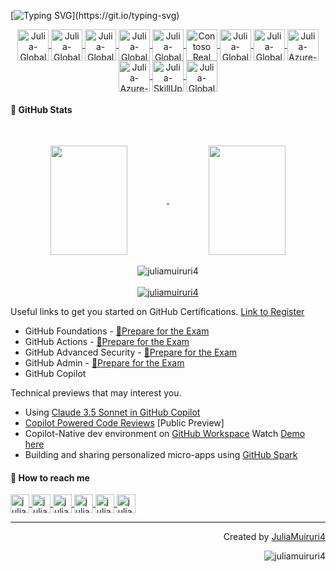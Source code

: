 
[![Typing SVG](https://readme-typing-svg.demolab.com/?lines=Hi!;Julia+here,+Welcome+to+my+page!)](https://git.io/typing-svg)

<p align="center"> 
    <a href="https://www.credly.com/badges/88647556-f7e7-4254-85b7-f231d5ff92ef/public_url">
        <img align="center" 
        src="https://images.credly.com/size/680x680/images/9d3f9958-2e06-4892-88b8-23d8b89f332a/image.png" 
        alt="Julia-Global-hackathon" 
        width="50"/>
    </a>
    <a href="https://www.credly.com/badges/e22d29f3-0cf3-45d0-9613-583cc70945fd/public_url">
        <img align="center" 
        src="https://images.credly.com/size/680x680/images/c7e9e836-0b6f-410d-b5fb-48297aa9c310/image.png" 
        alt="Julia-Global-hackathon" 
        width="50"/>
    </a>
    <a href="https://www.credly.com/badges/3abd1759-6fe2-4f9a-8e5d-78cb98ab01d1/public_url">
        <img align="center" 
        src="https://images.credly.com/size/340x340/images/bd6603af-71b8-4e9a-a6d0-8d82b39ad505/image.png" 
        alt="Julia-Global-hackathon"
        width="50"/>
    </a>
    <a href="https://www.credly.com/badges/23009003-b850-4802-8b3d-def7d6a25550/public_url">
        <img align="center" 
        src="https://images.credly.com/size/680x680/images/67b31c71-dec4-452d-8bef-a7ec39fc237e/GOL_Participant_Badge.png" 
        alt="Julia-Global-hackathon"
        width="50"/>
    </a>
    <a href="https://www.credly.com/badges/7943a798-fad1-4c1a-96bd-7482e8cc4a91/public_url">
        <img align="center" 
        src="https://images.credly.com/size/680x680/images/690dd7e4-e88a-4e4e-8681-f3b9d1119b2e/image.png" 
        alt="Julia-Global-hackathon"
        width="50"/>
    </a>
    <a href="https://www.credly.com/badges/e02cc85c-6760-4825-8d1d-3a66994bd462/public_url">
        <img align="center" 
        src="https://images.credly.com/size/340x340/images/eade341b-2218-4c62-bdd8-057d9a9bdef0/image.png" 
        alt="Contoso Real Estate project"
        width="50"/>
    </a>
    <a href="https://www.credly.com/badges/e6956e79-d07a-4a95-b604-c831864df349/public_url">
        <img align="center" 
        src="https://images.credly.com/size/680x680/images/fc1352af-87fa-4947-ba54-398a0e63322e/security-compliance-and-identity-fundamentals-600x600.png" 
        alt="Julia-Global-hackathon" 
        width="50"/>
    </a>
    <a href="https://www.credly.com/badges/faa8c285-4908-41b6-a613-9f1b617222b3/public_url">
        <img align="center" 
        src="https://images.credly.com/size/680x680/images/2a6251f2-737b-4bf6-9190-d77570cc76fc/CERT-Fundamentals-Power-Platform.png" 
        alt="Julia-Global-hackathon" 
        width="50"/>
    </a>
    <a href="https://www.credly.com/badges/3819b11a-50a8-4043-b138-218a36597176/public_url">
        <img align="center" 
        src="https://images.credly.com/size/680x680/images/be8fcaeb-c769-4858-b567-ffaaa73ce8cf/image.png" 
        alt="Julia-Azure-certified" 
        width="50"/>
    </a>
    <a href="https://www.credly.com/badges/f83b96ff-cc96-4d9b-a2b6-00e44c5852f8/public_url">
        <img align="center" 
        src="https://images.credly.com/size/340x340/images/3735a515-c10e-4c2d-ae6f-3bdca434170d/image.png" 
        alt="Julia-Azure-certified" 
        width="50"/>
    </a>
    <a href="https://www.credly.com/badges/27054ac0-e0f8-48f7-a7a2-4d7ae38aca4a/public_url">
        <img align="center" 
        src="https://images.credly.com/size/220x220/images/fa3cfe06-4515-4626-8333-c3b81b0d9c12/image.png" 
        alt="Julia-SkillUpAI" 
        width="50"/>
    </a>
    <a href="https://www.credly.com/badges/e02cc85c-6760-4825-8d1d-3a66994bd462/public_url">
        <img align="center" 
        src="https://images.credly.com/size/220x220/images/bb0cadc1-9666-4071-a1c9-8df3613669ce/image.png" 
        alt="Julia-Global-hackathon-Certified-Ready"
        width="50"/>
    </a>
</p>

<!-- --- -->
<!-- Tech Stack and Tools  -->
<!-- <details align="left">
    <summary>
        💻 Tech Stack and Tools 
    </summary>

![Javascript](https://img.shields.io/badge/Javascript-F0DB4F?style=for-the-badge&labelColor=black&logo=javascript&logoColor=F0DB4F)
![Typescript](https://img.shields.io/badge/Typescript-007acc?style=for-the-badge&labelColor=black&logo=typescript&logoColor=007acc)
![React](https://img.shields.io/badge/-React-61DBFB?style=for-the-badge&labelColor=black&logo=react&logoColor=61DBFB)
![React Native](https://img.shields.io/badge/React_Native-20232A?style=for-the-badge&logo=react&logoColor=61DAFB)
![Next.js](https://img.shields.io/badge/next.js-000000?style=for-the-badge&logo=nextdotjs&logoColor=white)
![Nodejs](https://img.shields.io/badge/Nodejs-3C873A?style=for-the-badge&labelColor=black&logo=node.js&logoColor=3C873A)
![Express.js](https://img.shields.io/badge/Express.js-000000?style=for-the-badge&logo=express&logoColor=white)
![MongoDB](https://img.shields.io/badge/MongoDB-4EA94B?style=for-the-badge&logo=mongodb&logoColor=white)
![HTML](https://img.shields.io/badge/HTML5-E34F26?style=for-the-badge&logo=html5&logoColor=white)
![CSS3](https://img.shields.io/badge/CSS3-1572B6?style=for-the-badge&logo=css3&logoColor=white)
![VSCode](https://img.shields.io/badge/Visual_Studio-0078d7?style=for-the-badge&logo=visual%20studio&logoColor=white)
![Git](https://img.shields.io/badge/Git-F05032?style=for-the-badge&logo=git&logoColor=white)

</details> -->
<!-- <br> -->
<h4> 📔 GitHub Stats </h4>
    <br>
    <p align="center">
        <a href="https://github.com/juliamuiruri4">
            <img align="center"  
            height="175px" 
            src="https://denvercoder1-github-readme-stats.vercel.app/api?username=juliamuiruri4&show_icons=true&count_private=true&theme=react&border_color=7F3FBF&bg_color=0D1117&title_color=F85D7F&icon_color=F8D866" 
            height="192px" 
            width="49.5%"/>
        </a>
        <a href="https://github.com/juliamuiruri4">
            <img align="center" 
            height="175px"  
            src="https://denvercoder1-github-readme-stats.vercel.app/api/top-langs/?username=juliamuiruri4&langs_count=8&layout=compact&theme=react&border_color=7F3FBF&bg_color=0D1117&title_color=F85D7F&icon_color=F8D866" 
            height="192px" 
            width="49.5%"/>
        </a>
        <br><br>
        <img align="center" 
        src="https://github-readme-streak-stats.herokuapp.com/?user=juliamuiruri4&theme=radical&border=7F3FBF&background=0D1117" alt="juliamuiruri4"/>
        <br><br>
        <a href="https://github.com/juliamuiruri4">
            <img src="https://github-profile-summary-cards.vercel.app/api/cards/profile-details?username=juliamuiruri4&theme=radical" alt="juliamuiruri4"/>
        </a>
    </p>


Useful links to get you started on GitHub Certifications. [Link to Register](https://examregistration.github.com/login?ReturnUrl=%2Foverview)
- GitHub Foundations - [🔗Prepare for the Exam](https://aka.ms/exam-prep/github/foundations)
- GitHub Actions - [🔗Prepare for the Exam](https://aka.ms/exam-prep/github/actions)
- GitHub Advanced Security - [🔗Prepare for the Exam](https://aka.ms/exam-prep/github/security)
- GitHub Admin - [🔗Prepare for the Exam](https://aka.ms/exam-prep/github/admin)
- GitHub Copilot

Technical previews that may interest you.
- Using [Claude 3.5 Sonnet in GitHub Copilot](https://docs.github.com/en/copilot/using-github-copilot/using-claude-sonnet-in-github-copilot)
- [Copilot Powered Code Reviews](https://github.com/github-copilot/code-review-waitlist) [Public Preview]
- Copilot-Native dev environment on [GitHub Workspace](https://githubnext.com/projects/copilot-workspace) Watch [Demo here](https://youtu.be/quvyCPhqYpk?si=8Sv77Yrs1nSlxWVg)
- Building and sharing personalized micro-apps using [GitHub Spark](https://githubnext.com/projects/github-spark)
  
<h4>  💬 How to reach me </h4>
<a href="https://www.linkedin.com/in/juliamuiruri/" target="blank">
    <img align="center" 
        src="https://raw.githubusercontent.com/rahuldkjain/github-profile-readme-generator/master/src/images/icons/Social/linked-in-alt.svg" 
        alt="juliamuiruri" 
        height="30" 
        width="30" 
    />
</a>
<a href="https://stackoverflow.com/users/17340887/julia-muiruri" target="blank">
    <img align="center" 
        src="https://raw.githubusercontent.com/rahuldkjain/github-profile-readme-generator/master/src/images/icons/Social/stack-overflow.svg" 
        alt="julia-muiruri" 
        height="30" 
        width="30" 
    />
</a>
<a href="https://www.youtube.com/@juliamuiruri/videos" target="blank">
    <img align="center" src="https://raw.githubusercontent.com/rahuldkjain/github-profile-readme-generator/888aff31e1d26dd2a6acf6afebbc34970aeb0118/src/images/icons/Social/youtube.svg" 
        alt="juliamuiruri" 
        height="30" 
        width="30" 
    />
</a>
<a href="https://twitter.com/juliamuiruri4" target="blank">
    <img align="center" 
    src="https://raw.githubusercontent.com/rahuldkjain/github-profile-readme-generator/888aff31e1d26dd2a6acf6afebbc34970aeb0118/src/images/icons/Social/twitter.svg" 
    alt="juliamuiruri4" 
    height="30" 
    width="30" />
</a>
<a href="https://www.facebook.com/julia.muiruri.10?mibextid=ZbWKwL" target="blank">
    <img align="center" 
        src="https://raw.githubusercontent.com/rahuldkjain/github-profile-readme-generator/888aff31e1d26dd2a6acf6afebbc34970aeb0118/src/images/icons/Social/facebook.svg"
        alt="juliamuiruri4" 
        height="30" 
        width="30" 
    />
</a>
<a href="https://dev.to/juliamuiruri4" target="blank">
    <img align="center" 
        src="https://raw.githubusercontent.com/rahuldkjain/github-profile-readme-generator/888aff31e1d26dd2a6acf6afebbc34970aeb0118/src/images/icons/Social/devto.svg"
        alt="juliamuiruri-devto" 
        height="30" 
        width="30" 
    />
</a>

---

<p align="right" > Created by 
    <a href="https://github.com/juliamuiruri4">JuliaMuiruri4</a>
</p>
<p align="right" > 
    <img src="https://komarev.com/ghpvc/?username=juliamuiruri4&label=Profile%20views&color=0e75b6&style=flat" alt="juliamuiruri4"/> 
</p>
